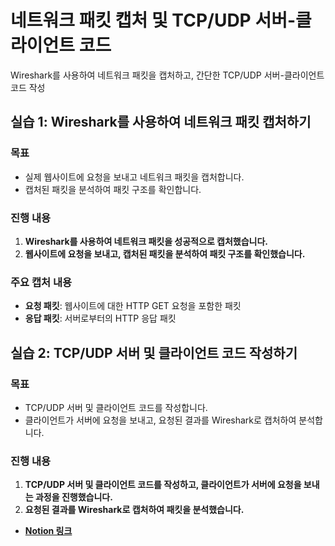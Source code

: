 # 네트워크 패킷 캡처 및 TCP/UDP 서버-클라이언트 코드

Wireshark를 사용하여 네트워크 패킷을 캡처하고, 간단한 TCP/UDP 서버-클라이언트 코드 작성

## 실습 1: Wireshark를 사용하여 네트워크 패킷 캡처하기

### 목표
- 실제 웹사이트에 요청을 보내고 네트워크 패킷을 캡처합니다.
- 캡처된 패킷을 분석하여 패킷 구조를 확인합니다.

### 진행 내용
1. **Wireshark를 사용하여 네트워크 패킷을 성공적으로 캡처했습니다.**
2. **웹사이트에 요청을 보내고, 캡처된 패킷을 분석하여 패킷 구조를 확인했습니다.**

### 주요 캡처 내용
- **요청 패킷**: 웹사이트에 대한 HTTP GET 요청을 포함한 패킷
- **응답 패킷**: 서버로부터의 HTTP 응답 패킷

## 실습 2: TCP/UDP 서버 및 클라이언트 코드 작성하기

### 목표
- TCP/UDP 서버 및 클라이언트 코드를 작성합니다.
- 클라이언트가 서버에 요청을 보내고, 요청된 결과를 Wireshark로 캡처하여 분석합니다.

### 진행 내용
1. **TCP/UDP 서버 및 클라이언트 코드를 작성하고, 클라이언트가 서버에 요청을 보내는 과정을 진행했습니다.**
2. **요청된 결과를 Wireshark로 캡처하여 패킷을 분석했습니다.**

- **[Notion 링크]([https://www.notion.so/your-page-link](https://checker-roast-bee.notion.site/07-04-f76250392b104f6980688e4c41d6fcbb?pvs=4))**
